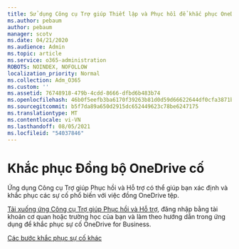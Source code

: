 ```yaml
---
title: Sử dụng Công cụ Trợ giúp Thiết lập và Phục hồi để khắc phục OneDrive for Business
ms.author: pebaum
author: pebaum
manager: scotv
ms.date: 04/21/2020
ms.audience: Admin
ms.topic: article
ms.service: o365-administration
ROBOTS: NOINDEX, NOFOLLOW
localization_priority: Normal
ms.collection: Adm_O365
ms.custom: ''
ms.assetid: 76748918-479b-4cdd-8666-dfbd6b483b74
ms.openlocfilehash: 46b0f5eefb3ba6170f39263b81d0d59d66622644df0cfa3871b1ce4cdd214818
ms.sourcegitcommit: b5f7da89a650d2915dc652449623c78be6247175
ms.translationtype: MT
ms.contentlocale: vi-VN
ms.lasthandoff: 08/05/2021
ms.locfileid: "54037846"
---
```

# <a name="fix-onedrive-sync-problems"></a>Khắc phục Đồng bộ OneDrive cố

Ứng dụng Công cụ Trợ giúp Phục hồi và Hỗ trợ có thể giúp bạn xác định và khắc phục các sự cố phổ biến với việc đồng OneDrive tệp. 
  
[Tải xuống ứng Công cụ Trợ giúp Phục hồi và Hỗ trợ](https://aka.ms/sara), đăng nhập bằng tài khoản cơ quan hoặc trường học của bạn và làm theo hướng dẫn trong ứng dụng để khắc phục sự cố OneDrive for Business. 
  
[Các bước khắc phục sự cố khác](https://go.microsoft.com/fwlink/?linkid=872097)
  

